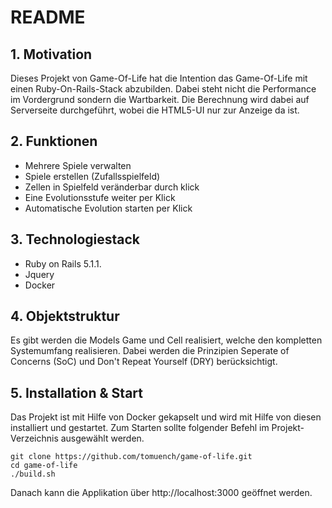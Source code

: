 # README
## 1. Motivation
Dieses Projekt von Game-Of-Life hat die Intention das Game-Of-Life mit einen Ruby-On-Rails-Stack abzubilden. Dabei steht
nicht die Performance im Vordergrund sondern die Wartbarkeit. Die Berechnung wird dabei auf Serverseite durchgeführt, wobei
die HTML5-UI nur zur Anzeige da ist.

## 2. Funktionen
- Mehrere Spiele verwalten
- Spiele erstellen (Zufallsspielfeld)
- Zellen in Spielfeld veränderbar durch klick
- Eine Evolutionsstufe weiter per Klick
- Automatische Evolution starten per Klick

## 3. Technologiestack
- Ruby on Rails 5.1.1.
- Jquery
- Docker

## 4. Objektstruktur
Es gibt werden die Models Game und Cell realisiert, welche den kompletten Systemumfang realisieren. Dabei werden die Prinzipien
Seperate of Concerns (SoC) und Don't Repeat Yourself (DRY) berücksichtigt.

## 5. Installation & Start
Das Projekt ist mit Hilfe von Docker gekapselt und wird mit Hilfe von diesen installiert und gestartet. Zum Starten sollte
folgender Befehl im Projekt-Verzeichnis ausgewählt werden.

```
git clone https://github.com/tomuench/game-of-life.git
cd game-of-life
./build.sh
``` 

Danach kann die Applikation über http://localhost:3000 geöffnet werden.